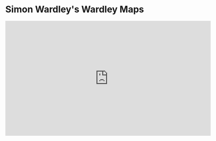 # Simon Wardley's Wardley Maps

<iframe width="640" height="360" src="https://www.youtube.com/embed/xxx?rel=0&amp;showinfo=0" frameborder="0" allowfullscreen></iframe>
